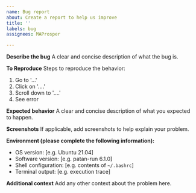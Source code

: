 ```yaml
---
name: Bug report
about: Create a report to help us improve
title: ''
labels: bug
assignees: MAProsper

---
```


**Describe the bug**
A clear and concise description of what the bug is.

**To Reproduce**
Steps to reproduce the behavior:
1. Go to '...'
2. Click on '....'
3. Scroll down to '....'
4. See error

**Expected behavior**
A clear and concise description of what you expected to happen.

**Screenshots**
If applicable, add screenshots to help explain your problem.

**Environment (please complete the following information):**
 - OS version: [e.g. Ubuntu 21.04]
 - Software version: [e.g. patan-run 6.1.0]
 - Shell configuration: [e.g. contents of `~/.bashrc`]
 - Terminal output: [e.g. execution trace]

**Additional context**
Add any other context about the problem here.
